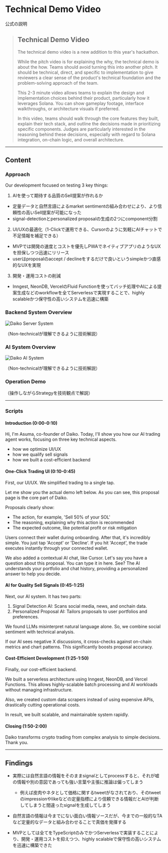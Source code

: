 # Technical Demo Video

公式の説明

> ## Technical Demo Video
>
> The technical demo video is a new addition to this year's hackathon. 
>
> While the pitch video is for explaining the why, the technical demo is about the how. Teams should avoid turning this into another pitch. It should be technical, direct, and specific to implementation to give reviewers a clear sense of the product's technical foundation and the problem-solving approach of the team.
>
> This 2-3 minute video allows teams to explain the design and implementation choices behind their product, particularly how it leverages Solana. You can show gameplay footage, interface walkthroughs, or architecture visuals if preferred. 
>
> In this video, teams should walk through the core features they built, explain their tech stack, and outline the decisions made in prioritizing specific components. Judges are particularly interested in the reasoning behind these decisions, especially with regard to Solana integration, on-chain logic, and overall architecture.

---

## Content

### Approach

Our development focused on testing 3 key things:

1. AIを使って期待する品質のSell提案が作れるか

- 定量データと自然言語によるmarket sentimentの組み合わせにより、より信頼性の高いSell提案が可能になった
- signal-detectionとpersonalized proposalの生成の2つにcomponent分割

2. UI/UXの最適化（1-Clickで運用できる、Cursorのように気軽にAIチャットで不足情報を補足できる）

- MVPでは開発の速度とコストを優先しPWAでネイティブアプリのようなUXを担保しつつ迅速にリリース
- userはproposalのaccept / declineをするだけで良いというsimpleかつ直感的なUXを実現

3. 開発・運用コストの削減

- Inngest, NeonDB, VercelのFluid Functionを使ってバッチ処理やAIによる提案生成などのworkflowを全てServerlessで実現することで、highly scalableかつ保守性の高いシステムを迅速に構築

### Backend System Overview

![Daiko Server System](../images/daiko-server-system.jpg)

（Non-technicalが理解できるように技術解説）

### AI System Overview

![Daiko AI System](../images/daiko-ai-system.jpg)

（Non-technicalが理解できるように技術解説）

### Operation Demo

（操作しながらStrategyを技術観点で解説）

---

### Scripts

#### Introduction (0:00-0:10)

Hi, I'm Asuma, co-founder of Daiko.
Today, I'll show you how our AI trading agent works, focusing on three key technical aspects.

- how we optimize UI/UX
- how we qualify sell signals
- how we built a cost-efficient backend

#### One-Click Trading UI (0:10-0:45)

First, our UI/UX. We simplified trading to a single tap.

Let me show you the actual demo left below.
As you can see, this proposal page is the core part of Daiko.

Proposals clearly show:

- The action, for example, 'Sell 50% of your SOL'
- The reasoning, explaining why this action is recommended
- The expected outcome, like potential profit or risk mitigation

Users connect their wallet during onboarding. After that, it's incredibly simple. You just tap 'Accept' or 'Decline'.
If you hit 'Accept', the trade executes instantly through your connected wallet.

We also added a contextual AI chat, like Cursor. Let's say you have a question about this proposal. You can type it in here. See? The AI understands your portfolio and chat history, providing a personalized answer to help you decide.

#### AI for Quality Sell Signals (0:45-1:25)

Next, our AI system. It has two parts:

1. Signal Detection AI: Scans social media, news, and onchain data.
2. Personalized Proposal AI: Tailors proposals to user portfolios and preferences.

We found LLMs misinterpret natural language alone. So, we combine social sentiment with technical analysis.

If our AI sees negative X discussions, it cross-checks against on-chain metrics and chart patterns.
This significantly boosts proposal accuracy.

#### Cost-Efficient Development (1:25-1:50)

Finally, our cost-efficient backend.

We built a serverless architecture using Inngest, NeonDB, and Vercel Functions. This allows highly-scalable batch processing and AI workloads without managing infrastructure.

Also, we created custom data scrapers instead of using expensive APIs, drastically cutting operational costs.

In result, we built scalable, and maintainable system rapidly.

#### Closing (1:50-2:00)

Daiko transforms crypto trading from complex analysis to simple decisions. Thank you.

---

## Findings

- 実際には自然言語の情報をそのままsignalとしてprocessすると、それが嘘の情報や別の意図であっても強い言葉や主張に推論は偏ってしまう

  - 例えば皮肉やネタとして価格に関するtweetがなされており、そのtweetのimpressionやlikeなどの定量指標により信頼できる情報だとAIが判断してしまうと間違ったsignalを生成してしまう

- 自然言語の情報は今までにない面白い情報ソースだが、今までの一般的なTAなど定量的なデータと組み合わせることで真価を発揮する
- MVPとしては全てをTypeScriptのみでかつServerlessで実装することにより、開発・運用コストを抑えつつ、highly scalableで保守性の高いシステムを迅速に構築できた
